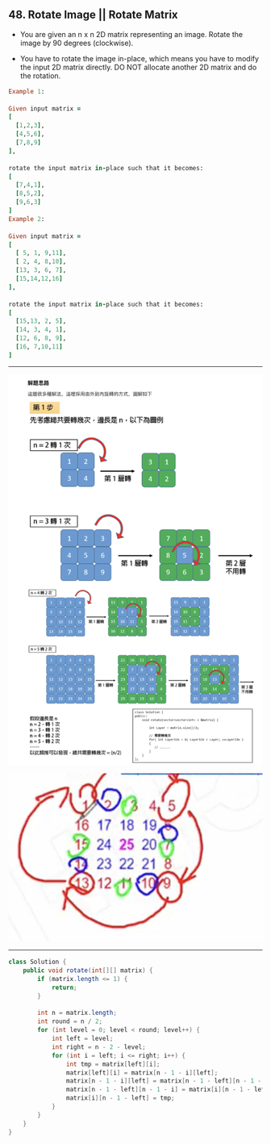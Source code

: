 ## 48. Rotate Image || Rotate Matrix

- You are given an n x n 2D matrix representing an image.
  Rotate the image by 90 degrees (clockwise).

- You have to rotate the image in-place, which means you have to modify 
  the input 2D matrix directly. DO NOT allocate another 2D matrix and do the rotation.


```ruby
Example 1:

Given input matrix = 
[
  [1,2,3],
  [4,5,6],
  [7,8,9]
],

rotate the input matrix in-place such that it becomes:
[
  [7,4,1],
  [8,5,2],
  [9,6,3]
]
Example 2:

Given input matrix =
[
  [ 5, 1, 9,11],
  [ 2, 4, 8,10],
  [13, 3, 6, 7],
  [15,14,12,16]
], 

rotate the input matrix in-place such that it becomes:
[
  [15,13, 2, 5],
  [14, 3, 4, 1],
  [12, 6, 8, 9],
  [16, 7,10,11]
]
```

---

![](img/2021-07-12-17-00-35.png)

![](img/2021-07-12-18-09-46.png)

---

```java
class Solution {
    public void rotate(int[][] matrix) {
        if (matrix.length <= 1) {
            return;
        }
        
        int n = matrix.length;
        int round = n / 2;
        for (int level = 0; level < round; level++) {
            int left = level;
            int right = n - 2 - level;
            for (int i = left; i <= right; i++) {
                int tmp = matrix[left][i];
                matrix[left][i] = matrix[n - 1 - i][left];
                matrix[n - 1 - i][left] = matrix[n - 1 - left][n - 1 - i];
                matrix[n - 1 - left][n - 1 - i] = matrix[i][n - 1 - left];
                matrix[i][n - 1 - left] = tmp;
            }            
        }
    }
}
```